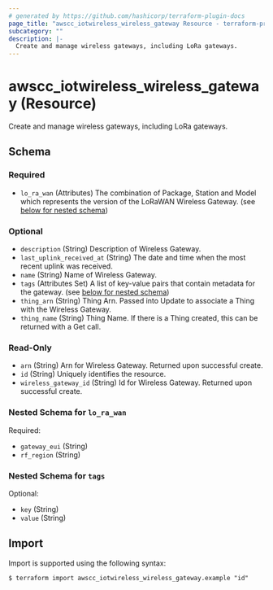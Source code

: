 ```yaml
---
# generated by https://github.com/hashicorp/terraform-plugin-docs
page_title: "awscc_iotwireless_wireless_gateway Resource - terraform-provider-awscc"
subcategory: ""
description: |-
  Create and manage wireless gateways, including LoRa gateways.
---
```


# awscc_iotwireless_wireless_gateway (Resource)

Create and manage wireless gateways, including LoRa gateways.



<!-- schema generated by tfplugindocs -->
## Schema

### Required

- `lo_ra_wan` (Attributes) The combination of Package, Station and Model which represents the version of the LoRaWAN Wireless Gateway. (see [below for nested schema](#nestedatt--lo_ra_wan))

### Optional

- `description` (String) Description of Wireless Gateway.
- `last_uplink_received_at` (String) The date and time when the most recent uplink was received.
- `name` (String) Name of Wireless Gateway.
- `tags` (Attributes Set) A list of key-value pairs that contain metadata for the gateway. (see [below for nested schema](#nestedatt--tags))
- `thing_arn` (String) Thing Arn. Passed into Update to associate a Thing with the Wireless Gateway.
- `thing_name` (String) Thing Name. If there is a Thing created, this can be returned with a Get call.

### Read-Only

- `arn` (String) Arn for Wireless Gateway. Returned upon successful create.
- `id` (String) Uniquely identifies the resource.
- `wireless_gateway_id` (String) Id for Wireless Gateway. Returned upon successful create.

<a id="nestedatt--lo_ra_wan"></a>
### Nested Schema for `lo_ra_wan`

Required:

- `gateway_eui` (String)
- `rf_region` (String)


<a id="nestedatt--tags"></a>
### Nested Schema for `tags`

Optional:

- `key` (String)
- `value` (String)

## Import

Import is supported using the following syntax:

```shell
$ terraform import awscc_iotwireless_wireless_gateway.example "id"
```
